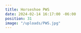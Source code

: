 ```yaml
---
title: Horseshoe PWS
date: 2024-02-14 16:17:00 -06:00
position: 31
image: "/uploads/PWS.jpg"
---
```


